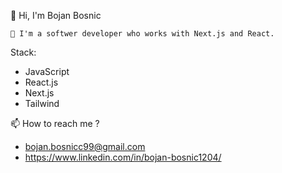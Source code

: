  👋 Hi, I'm Bojan Bosnic 
 
    🚀 I'm a softwer developer who works with Next.js and React.
   
   Stack:
   
   - JavaScript
   - React.js
   - Next.js
   - Tailwind

   
 📫 How to reach me ?
 
  - bojan.bosnicc99@gmail.com
  - https://www.linkedin.com/in/bojan-bosnic1204/ 
